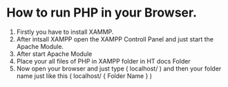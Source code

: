 
# How to run PHP in your Browser.
<ol>
 <li>Firstly you have to install XAMMP.</li>
 <li>After intsall XAMPP open the XAMPP Controll Panel and just start the Apache Module.</li>
 <li>After start Apache Module</li>
<li>Place your all files of PHP in XAMPP folder in HT docs Folder</li>
<li>Now open your browser and just type  ( localhost/ ) and then your folder name just like this ( localhost/ { Folder Name } )</li>
</ol>

 
